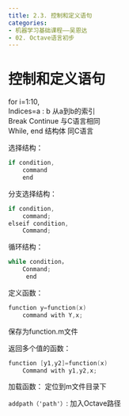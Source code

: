 ```yaml
---
title: 2.3. 控制和定义语句
categories: 
- 机器学习基础课程——吴恩达
- 02. Octave语言初步
---
```

# 控制和定义语句
for i=1:10,  
Indices=a : b 从a到b的索引  
Break Continue 与C语言相同  
While, end 结构体 同C语言  

选择结构：  
```cpp
if condition,    
	command   
	end   
```
分支选择结构： 
```cpp
if condition,   
	command;   
elseif condition,   
	Command;  
```
循环结构：  
```cpp
while condition，  
	Conmand;  
	 end  
```
定义函数：  
```cpp
function y=function(x)  
	command with Y,x;  
```	
保存为function.m文件  

返回多个值的函数：  
```cpp
function [y1,y2]=function(x)  
	Command with y1,y2,x;  
```
加载函数： 
定位到m文件目录下  

`addpath（'path'）`: 加入Octave路径  

